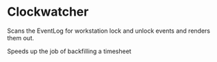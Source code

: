 # Clockwatcher #
Scans the EventLog for workstation lock and unlock events and renders them out.

Speeds up the job of backfilling a timesheet